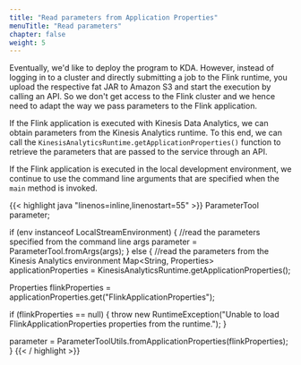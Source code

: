 ```yaml
---
title: "Read parameters from Application Properties"
menuTitle: "Read parameters"
chapter: false
weight: 5
---
```


Eventually, we'd like to deploy the program to KDA. However, instead of logging in to a cluster and directly submitting a job to the Flink runtime, you upload the respective fat JAR to Amazon S3 and start the execution by calling an API. So we don't get access to the Flink cluster and we hence need to adapt the way we pass parameters to the Flink application.

If the Flink application is executed with Kinesis Data Analytics, we can obtain parameters from the Kinesis Analytics runtime. To this end, we can call the `KinesisAnalyticsRuntime.getApplicationProperties()` function to retrieve the parameters that are passed to the service through an API.

If the Flink application is executed in the local development environment, we continue to use the command line arguments that are specified when the `main` method is invoked.

{{< highlight java "linenos=inline,linenostart=55" >}}
ParameterTool parameter;

if (env instanceof LocalStreamEnvironment) {
  //read the parameters specified from the command line args
  parameter = ParameterTool.fromArgs(args);
} else {
  //read the parameters from the Kinesis Analytics environment
  Map<String, Properties> applicationProperties = KinesisAnalyticsRuntime.getApplicationProperties();

  Properties flinkProperties = applicationProperties.get("FlinkApplicationProperties");

  if (flinkProperties == null) {
    throw new RuntimeException("Unable to load FlinkApplicationProperties properties from the runtime.");
  }

  parameter = ParameterToolUtils.fromApplicationProperties(flinkProperties);
}
{{< / highlight >}}

